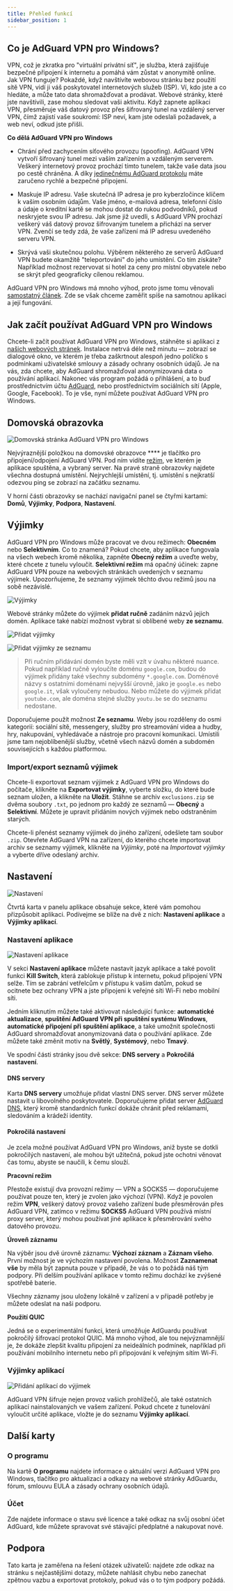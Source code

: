 ```yaml
---
title: Přehled funkcí
sidebar_position: 1
---
```


## Co je AdGuard VPN pro Windows?

VPN, což je zkratka pro "virtuální privátní síť", je služba, která zajišťuje bezpečné připojení k internetu a pomáhá vám zůstat v anonymitě online. Jak VPN funguje? Pokaždé, když navštívíte webovou stránku bez použití sítě VPN, vidí ji váš poskytovatel internetových služeb (ISP). Ví, kdo jste a co hledáte, a může tato data shromažďovat a prodávat. Webové stránky, které jste navštívili, zase mohou sledovat vaši aktivitu. Když zapnete aplikaci VPN, přesměruje váš datový provoz přes šifrovaný tunel na vzdálený server VPN, čímž zajistí vaše soukromí: ISP neví, kam jste odeslali požadavek, a web neví, odkud jste přišli.

**Co dělá AdGuard VPN pro Windows**

* Chrání před zachycením síťového provozu (spoofing). AdGuard VPN vytvoří šifrovaný tunel mezi vaším zařízením a vzdáleným serverem. Veškerý internetový provoz prochází tímto tunelem, takže vaše data jsou po cestě chráněna. A díky [jedinečnému AdGuard protokolu](/general/adguard-vpn-protocol.mdx) máte zaručeno rychlé a bezpečné připojení.

* Maskuje IP adresu. Vaše skutečná IP adresa je pro kyberzločince klíčem k vašim osobním údajům. Vaše jméno, e-mailová adresa, telefonní číslo a údaje o kreditní kartě se mohou dostat do rukou podvodníků, pokud neskryjete svou IP adresu. Jak jsme již uvedli, s AdGuard VPN prochází veškerý váš datový provoz šifrovaným tunelem a přichází na server VPN. Zvenčí se tedy zdá, že vaše zařízení má IP adresu uvedeného serveru VPN.

* Skrývá vaši skutečnou polohu. Výběrem některého ze serverů AdGuard VPN budete okamžitě "teleportováni" do jeho umístění. Co tím získáte? Například možnost rezervovat si hotel za ceny pro místní obyvatele nebo se skrýt před geograficky cílenou reklamou.

AdGuard VPN pro Windows má mnoho výhod, proto jsme tomu věnovali [samostatný článek](/general/why-adguard-vpn.md). Zde se však chceme zaměřit spíše na samotnou aplikaci a její fungování.

## Jak začít používat AdGuard VPN pro Windows

Chcete-li začít používat AdGuard VPN pro Windows, stáhněte si aplikaci z [našich webových stránek](https://adguard-vpn.com/welcome.html). Instalace netrvá déle než minutu — zobrazí se dialogové okno, ve kterém je třeba zaškrtnout alespoň jedno políčko s podmínkami uživatelské smlouvy a zásady ochrany osobních údajů. Je na vás, zda chcete, aby AdGuard shromažďoval anonymizovaná data o používání aplikací. Nakonec vás program požádá o přihlášení, a to buď prostřednictvím účtu [AdGuard](https://auth.adguard.com/login.html), nebo prostřednictvím sociálních sítí (Apple, Google, Facebook). To je vše, nyní můžete používat AdGuard VPN pro Windows.

## Domovská obrazovka

![Domovská stránka AdGuard VPN pro Windows](https://cdn.adguardvpn.com/content/release_notes/vpn/windows/v2.0/new_main_window_en.png)

Nejvýraznější položkou na domovské obrazovce **** je tlačítko pro připojení/odpojení AdGuard VPN. Pod ním vidíte [režim](#exclusions), ve kterém je aplikace spuštěna, a vybraný server. Na pravé straně obrazovky najdete všechna dostupná umístění. Nejrychlejší umístění, tj. umístění s nejkratší odezvou ping se zobrazí na začátku seznamu.

V horní části obrazovky se nachází navigační panel se čtyřmi kartami: **Domů**, **Výjimky**, **Podpora**, **Nastavení**.

## Výjimky

AdGuard VPN pro Windows může pracovat ve dvou režimech: **Obecném** nebo **Selektivním**. Co to znamená? Pokud chcete, aby aplikace fungovala na všech webech kromě několika, zapněte **Obecný režim** a uveďte weby, které chcete z tunelu vyloučit. **Selektivní režim** má opačný účinek: zapne AdGuard VPN pouze na webových stránkách uvedených v seznamu výjimek. Upozorňujeme, že seznamy výjimek těchto dvou režimů jsou na sobě nezávislé.

![Výjimky](https://cdn.adguardvpn.com/content/kb/VPN/windows/exclusions_en.png)

Webové stránky můžete do výjimek **přidat ručně** zadáním názvů jejich domén. Aplikace také nabízí možnost vybrat si oblíbené weby **ze seznamu**.

![Přidat výjimky](https://cdn.adguardvpn.com/content/kb/VPN/windows/exclusions_add_en.png)

![Přidat výjimky ze seznamu](https://cdn.adguardvpn.com/content/kb/VPN/windows/exclusions_from_list_en.png)

> Při ručním přidávání domén byste měli vzít v úvahu některé nuance. Pokud například ručně vyloučíte doménu `google.com`, budou do výjimek přidány také všechny subdomény `*.google.com`. Doménové názvy s ostatními doménami nejvyšší úrovně, jako je `google.es` nebo `google.it`, však vyloučeny nebudou. Nebo můžete do výjimek přidat `youtube.com`, ale doména stejné služby `youtu.be` se do seznamu nedostane.

Doporučujeme použít možnost **Ze seznamu**. Weby jsou rozděleny do osmi kategorií: sociální sítě, messengery, služby pro streamování videa a hudby, hry, nakupování, vyhledávače a nástroje pro pracovní komunikaci. Umístili jsme tam nejoblíbenější služby, včetně všech názvů domén a subdomén souvisejících s každou platformou.

### Import/export seznamů výjimek

Chcete-li exportovat seznam výjimek z AdGuard VPN pro Windows do počítače, klikněte na **Exportovat výjimky**, vyberte složku, do které bude seznam uložen, a klikněte na **Uložit**. Stáhne se archiv `exclusions.zip` se dvěma soubory `.txt`, po jednom pro každý ze seznamů — **Obecný** a **Selektivní**. Můžete je upravit přidáním nových výjimek nebo odstraněním starých.

Chcete-li přenést seznamy výjimek do jiného zařízení, odešlete tam soubor `.zip`. Otevřete AdGuard VPN na zařízení, do kterého chcete importovat archiv se seznamy výjimek, klikněte na *Výjimky*, poté na *Importovat výjimky* a vyberte dříve odeslaný archiv.

## Nastavení

![Nastavení](https://cdn.adguardvpn.com/content/release_notes/vpn/windows/v2.0/settings_en.png)

Čtvrtá karta v panelu aplikace obsahuje sekce, které vám pomohou přizpůsobit aplikaci. Podívejme se blíže na dvě z nich: **Nastavení aplikace** a **Výjimky aplikací**.

### Nastavení aplikace

![Nastavení aplikace](https://cdn.adguardvpn.com/content/release_notes/vpn/windows/v2.0/app_settings_en.png)

V sekci **Nastavení aplikace** můžete nastavit jazyk aplikace a také povolit funkci **Kill Switch**, která zablokuje přístup k internetu, pokud připojení VPN selže. Tím se zabrání vetřelcům v přístupu k vašim datům, pokud se ocitnete bez ochrany VPN a jste připojeni k veřejné síti Wi-Fi nebo mobilní síti.

Jedním kliknutím můžete také aktivovat následující funkce: **automatické aktualizace**, **spuštění AdGuard VPN při spuštění systému Windows**, **automatické připojení při spuštění aplikace**, a také umožnit společnosti AdGuard shromažďovat anonymizovaná data o používání aplikace. Zde můžete také změnit motiv na **Světlý**, **Systémový**, nebo **Tmavý**.

Ve spodní části stránky jsou dvě sekce: **DNS servery** a **Pokročilá nastavení**.

#### DNS servery

Karta **DNS servery** umožňuje přidat vlastní DNS server. DNS server můžete nastavit u libovolného poskytovatele. Doporučujeme přidat server [AdGuard DNS](https://kb.adguard.com/en/general/dns-providers#adguard-dns), který kromě standardních funkcí dokáže chránit před reklamami, sledováním a krádeží identity.

#### Pokročilá nastavení

Je zcela možné používat AdGuard VPN pro Windows, aniž byste se dotkli pokročilých nastavení, ale mohou být užitečná, pokud jste ochotni věnovat čas tomu, abyste se naučili, k čemu slouží.

**Pracovní režim**

Přestože existují dva provozní režimy — VPN a SOCKS5 — doporučujeme používat pouze ten, který je zvolen jako výchozí (VPN). Když je povolen režim **VPN**, veškerý datový provoz vašeho zařízení bude přesměrován přes AdGuard VPN, zatímco v režimu **SOCKS5** AdGuard VPN používá místní proxy server, který mohou používat jiné aplikace k přesměrování svého datového provozu.

**Úroveň záznamu**

Na výběr jsou dvě úrovně záznamu: **Výchozí záznam** a **Záznam všeho**. První možnost je ve výchozím nastavení povolena. Možnost **Zaznamenat vše** by měla být zapnuta pouze v případě, že vás o to požádá náš tým podpory. Při delším používání aplikace v tomto režimu dochází ke zvýšené spotřebě baterie.

Všechny záznamy jsou uloženy lokálně v zařízení a v případě potřeby je můžete odeslat na naši podporu.

**Použití QUIC**

Jedná se o experimentální funkci, která umožňuje AdGuardu používat pokročilý šifrovací protokol QUIC. Má mnoho výhod, ale tou nejvýznamnější je, že dokáže zlepšit kvalitu připojení za neideálních podmínek, například při používání mobilního internetu nebo při připojování k veřejným sítím Wi-Fi.

### Výjimky aplikací

![Přidání aplikací do výjimek](https://cdn.adguardvpn.com/content/release_notes/vpn/windows/v2.0/add_app_en.png)

AdGuard VPN šifruje nejen provoz vašich prohlížečů, ale také ostatních aplikací nainstalovaných ve vašem zařízení. Pokud chcete z tunelování vyloučit určité aplikace, vložte je do seznamu **Výjimky aplikací**.

## Další karty

### O programu

Na kartě **O programu** najdete informace o aktuální verzi AdGuard VPN pro Windows, tlačítko pro aktualizaci a odkazy na webové stránky AdGuardu, fórum, smlouvu EULA a zásady ochrany osobních údajů.

### Účet

Zde najdete informace o stavu své licence a také odkaz na svůj osobní účet AdGuard, kde můžete spravovat své stávající předplatné a nakupovat nové.

## Podpora

Tato karta je zaměřena na řešení otázek uživatelů: najdete zde odkaz na stránku s nejčastějšími dotazy, můžete nahlásit chybu nebo zanechat zpětnou vazbu a exportovat protokoly, pokud vás o to tým podpory požádá.
